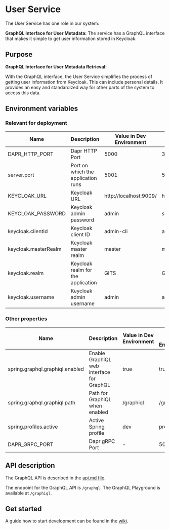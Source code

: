 # User Service

The User Service has one role in our system: 

**GraphQL Interface for User Metadata:** The service has a GraphQL interface that makes it simple to get user information stored in Keycloak. 

## Purpose

 **GraphQL Interface for User Metadata Retrieval:**

   With the GraphQL interface, the User Service simplifies the process of getting user information from Keycloak. This can include personal details. It provides an easy and standardized way for other parts of the system to access this data.

## Environment variables 
### Relevant for deployment
| Name                       | Description                        | Value in Dev Environment                      | Value in Prod Environment                                      |
|----------------------------|------------------------------------|-----------------------------------------------|----------------------------------------------------------------|
| DAPR_HTTP_PORT             | Dapr HTTP Port                     | 5000                                          | 3500                                                           |
| server.port                | Port on which the application runs | 5001                                          | 5001                                                           |
| KEYCLOAK_URL               | Keycloak URL                       | http://localhost:9009/                        | http://keycloak/keycloak                                       |
| KEYCLOAK_PASSWORD          | Keycloak admin password            | admin                                         | *secret*                                                       |
| keycloak.clientId          | Keycloak client ID                 | admin-cli                                     | admin-cli                                                      |
| keycloak.masterRealm       | Keycloak master realm              | master                                        | master                                                         |
| keycloak.realm             | Keycloak realm for the application | GITS                                          | GITS                                                           |
| keycloak.username          | Keycloak admin username            | admin                                         | admin                                                          |

### Other properties
| Name                                    | Description                               | Value in Dev Environment                | Value in Prod Environment               |
|-----------------------------------------|-------------------------------------------|-----------------------------------------|-----------------------------------------|
| spring.graphql.graphiql.enabled         | Enable GraphiQL web interface for GraphQL | true                                    | true                                    |
| spring.graphql.graphiql.path            | Path for GraphiQL when enabled            | /graphiql                               | /graphiql                               |
| spring.profiles.active                  | Active Spring profile                     | dev                                     | prod                                    |
| DAPR_GRPC_PORT                          | Dapr gRPC Port                            | -                                       | 50001                                   |

## API description

The GraphQL API is described in the [api.md file](api.md).

The endpoint for the GraphQL API is `/graphql`. The GraphQL Playground is available at `/graphiql`.

## Get started

A guide how to start development can be
found in the [wiki](https://meitrex.readthedocs.io/en/latest/dev-manuals/backend/get-started.html).

